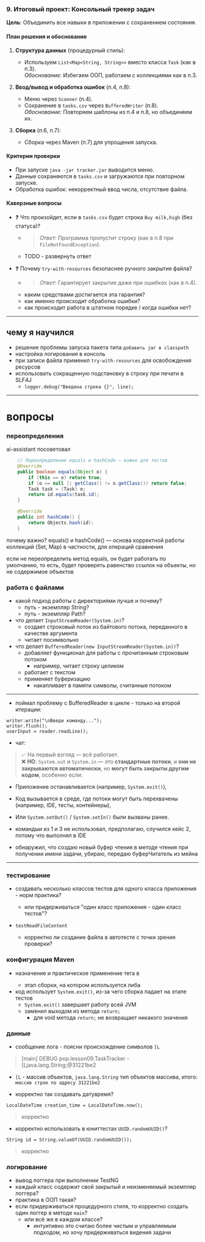 ### 9. Итоговый проект: Консольный трекер задач
**Цель**: Объединить все навыки в приложении с сохранением состояния.


#### **План решения и обоснование**
1. **Структура данных** (процедурный стиль):
    - Используем `List<Map<String, String>>` вместо класса `Task` (как в п.3).  
      *Обоснование*: Избегаем ООП, работаем с коллекциями как в п.3.

2. **Ввод/вывод и обработка ошибок** (п.4, п.8):
    - Меню через `Scanner` (п.4).
    - Сохранение в `tasks.csv` через `BufferedWriter` (п.8).  
      *Обоснование*: Повторяем шаблоны из п.4 и п.8, но объединяем их.

3. **Сборка** (п.6, п.7):
    - Сборка через Maven (п.7) для упрощения запуска.


#### **Критерии проверки**
- При запуске `java -jar tracker.jar` выводится меню.
- Данные сохраняются в `tasks.csv` и загружаются при повторном запуске.
- Обработка ошибок: некорректный ввод числа, отсутствие файла.

#### **Каверзные вопросы**
- ❓ Что произойдет, если в `tasks.csv` будет строка `Buy milk,high` (без статуса)?
  - > *Ответ*: Программа пропустит строку (как в п.8 при `FileNotFoundException`).
  - TODO - развернуть ответ

- ❓ Почему `try-with-resources` безопаснее ручного закрытия файла?  
  - > *Ответ*: Гарантирует закрытие даже при ошибках (как в п.4).  
  - каким средствами достигается эта гарантия?
  - как именно происходит обработка ошибки?
  - как происходит работа в штатном порядке / когда ошибки нет?

---

## чему я научился
- решение проблемы запуска пакета типа `добавить jar в classpath`
- настройка логирования в консоль
- при записи файла применил `try-with-resources` для освобождения ресурсов
- использовать сокращенную подстановку в строку при печати в SLF4J
  - `logger.debug("Введена строка {}", line);`

---

# вопросы

### переопределения

ai-assistant посоветовал

```java
    // Переопределение equals и hashCode — важно для тестов
    @Override
    public boolean equals(Object o) {
        if (this == o) return true;
        if (o == null || getClass() != o.getClass()) return false;
        Task task = (Task) o;
        return id.equals(task.id);
    }

    @Override
    public int hashCode() {
        return Objects.hash(id);
    }
```

почему важно?
equals() и hashCode() — основа корректной работы коллекций (Set, Map)
в частности, для операций сравнения

если не переопределить метод equals, он будет работать по умолчанию, то есть, будет проверять равенство ссылок на объекты, но не содержимое объектов 









### работа с файлами
- какой подход работы с директориями лучше и почему?
  - путь - экземпляр String?
  - путь - экземпляр Path?
- что делает `InputStreamReader(System.in)`?
  - создает строковый поток из байтового потока, переданного в качестве аргумента
  - читает посимвольно
- что делает `BufferedReader(new InputStreamReader(System.in))`?
  - добавляет функционал для работы с прочитанным строковым потоком
    - например, читает строку целиком
  - работает с текстом
  - применяет буферизацию
    - накапливает в памяти символы, считанные потоком


---
- поймал проблему с BufferedReader в цикле - только на второй итерации:
```
writer.write("\nВведи команду...");
writer.flush();
userInput = reader.readLine();
```
- чат:
> ✅ На первый взгляд — всё работает.  
> ❌ **НО**: `System.out` и `System.in` — это **стандартные потоки**, и **они не закрываются автоматически**, но **могут быть закрыты другим кодом**, особенно если:
- Приложение останавливается (например, `System.exit()`),
- Код вызывается в среде, где потоки могут быть перехвачены (например, IDE, тесты, контейнеры),
- Или `System.setOut()` / `System.setIn()` были вызваны ранее.

- командыи из 1 и 3 не использовал, предполагаю, случился кейс 2, потому что выполнял в IDE

- обнаружил, что создаю новый буфер чтения в методе чтения при получении имени задачи, убираю, передаю буферЧитатель из мейна

---

### тестирование
- создавать несколько классов тестов для одного класса приложения - норм практика?
  - или придерживаться "один класс приложения - один класс тестов"?

- `testReadFileContent`
  - корректно ли создание файла в автотесте с точки зрения проверки?

### конфигурация Maven
- назначение и практическое применение тега <scope> в <dependency>
  - этап сборки, на котором используется либа
- код использует `System.exit()`, из-за чего сборка падает на этапе тестов
  - `System.exit()` завершает работу всей JVM
  - заменил выходом из метода `return;`
    - для void метода `return;` не возвращает никакого значения

### данные
- сообщение лога - поясни происхождение символов `[L`
> [main] DEBUG pop.lesson09.TaskTracker - [Ljava.lang.String;@31221be2
  - `[L` - массив объектов, `java.lang.String` тип объектов массива, итого: `массив строк по адресу 31221be2`

- корректно так создавать датувремя?
```
LocalDateTime creation_time = LocalDateTime.now();
```
> корректно

- корректно использовать в юниттестах `UUID.randomUUID()`?
```
String id = String.valueOf(UUID.randomUUID());
```
> корректно

### логирование
- вывод логгера при выполнении TestNG
- каждый класс содержит свой закрытый и неизменяемый экземпляр логгера?
- практика в ООП такая?
- если придерживаться процедурного стиля, то корректно создать один логгер в методе `main`?
  - или всё же в каждом классе?
    - интуитивно это считаю более чистым и управляемым подходом, но хочу придерживаться видения задачи
